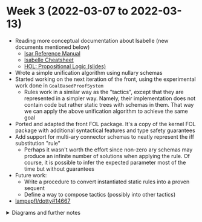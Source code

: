 Week 3 (2022-03-07 to 2022-03-13)
===

* Reading more conceptual documentation about Isabelle (new documents mentioned below)
  * [Isar Reference Manual](https://isabelle.in.tum.de/dist/Isabelle2021-1/doc/isar-ref.pdf)
  * [Isabelle Cheatsheet](https://www.inf.ed.ac.uk/teaching/courses/ar/isabelle/FormalCheatSheet.pdf)
  * [HOL: Propositional Logic (slides)](https://isabelle.in.tum.de/coursematerial/PSV2009-1/session45/document.pdf)
* Wrote a simple unification algorithm using nullary schemas
* Started working on the next iteration of the front, using the experimental work done in `GoalBasedProofSystem`
  * Rules work in a similar way as the "tactics", except that they are represented in a simpler way.
    Namely, their implementation does not contain code but rather static trees with schemas in them.
    That way we can apply the above unification algorithm to achieve the same goal
* Ported and adapted the front FOL package. It's a copy of the kernel FOL package with additional syntactical features
  and type safety guarantees
* Add support for multi-ary connector schemas to neatly represent the iff substitution "rule"
  * Perhaps it wasn't worth the effort since non-zero ary schemas may produce an infinite number of solutions
    when applying the rule. Of course, it is possible to infer the expected parameter most of the time but
    without guarantees
* Future work:
  * Write a procedure to convert instantiated static rules into a proven sequent
  * Define a way to compose tactics (possibly into other tactics)
* [lampepfl/dotty#14667](https://github.com/lampepfl/dotty/issues/14667)

<details>
  <summary>Diagrams and further notes</summary>

  ```mermaid
  graph TD
  
  SchematicLabel --> Label
  
  TermLabel --> Label
  VariableLabel --> TermLabel
  FunctionLabel --> TermLabel & WithArity
  ConstantFunctionLabel --> FunctionLabel
  SchematicFunctionLabel --> FunctionLabel & SchematicLabel
  
  FormulaLabel --> Label
  PredicateLabel --> WithArity & FormulaLabel
  ConstantPredicateLabel --> PredicateLabel
  SchematicPredicateLabel --> SchematicLabel & PredicateLabel
  ConnectorLabel --> WithArity & FormulaLabel
  ConstantConnectorLabel --> ConnectorLabel
  SchematicConnectorLabel --> SchematicLabel & ConnectorLabel
  ```
  
  ```mermaid
  flowchart TB
  
  subgraph CommonDefinitions
  LabeledTree
  end
  
  subgraph TermDefinitions
  Term
  VariableTerm
  FunctionTerm
  end
  
  subgraph FormulaDefinitions
  Formula
  PredicateFormula
  ConnectorFormula
  BinderFormula
  end
  
  Term --> LabeledTree
  
  VariableTerm --> Term
  FunctionTerm --> Term
  
  Formula --> LabeledTree
  PredicateFormula --> Formula
  ConnectorFormula --> Formula
  BinderFormula --> Formula
  ```
  
  ```
  Brief description of the front:
  
  The proof state is an ordered collection of goals
  (represented as individual sequents) that need to be
  proven. A proof in the front is said to be complete
  when there are no goals remaining in the proof state.
  
  A "rule" in the front is made of two parts:
  * A collection of hypotheses (top)
  * A unique conclusion (bottom)
  
  A rule can be applied to a proof goal. This is done
  by matching the bottom part to the current goal (with
  possibly some hints, when that is necessary), and
  producing zero or more new goals. Rules are thus applied
  backwards in the front.
  
  Proofs in the front should not be trusted. Instead,
  the front has another capability which is that it can
  reconstruct a kernel proof, that can be later verified.
  
  
  Example of a rule definition in the front:
  
  ... |- ?a, ...    ... |- ?b, ...
  ================================
        ... |- ?a /\ ?b, ...
  
  Provided the index of the /\ formula in the sequent,
  this rule can be applied without having to state the
  value of ?a and ?b.
  In addition the rule has to provide a blueprint
  for the reconstruction into kernel proof steps:
  
  (1)     (2)
  ----------- RightAnd [phi := val(?a), psi := val(?b)]
      bot
  
  The following parameters are all provided:
  * (1) and (2) are the indices of the hypotheses
  * `bot` is the bottom sequent
  * `val` is a function that returns the assignment for a schema
  
  
  Here is a more interesting rule:
  
  ... |- ?f(?a), ...    ... |- ?a <-> ?b, ...
  ===========================================
              ... |- ?f(?b), ...
  
  Notice that in this case, the schema ?a does not
  appear in the conclusion, therefore we expect
  the user to state it explicitly. Similarly,
  unification may find several solutions for ?f.
  The reconstruction blueprint is defined as follows:
  
                  (1)
  ----------------------------------- RightSubstIff [phi := val(?f)(?p), h := ?p, fa := val(?a), fb := val(?b)]
  bot.l, val(?a) <-> val(?b) |- bot.r       (2)  
  --------------------------------------------- Cut [phi := val(?a) <-> val(?b)] 
                      bot
  
  When writing a front proof, these rules can be
  called one after the other. In the future, it will
  be possible to compose rules both in a static and
  dynamic way.
  For instance, a solver is represented as a rule that 
  matches any conclusion and that does not have hypotheses.
  On the other hand, a simplification tactic also matches any 
  conclusion but does not know in advance what the
  hypotheses will look like.
  ```

</details>
